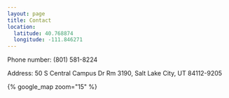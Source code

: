 ```yaml
---
layout: page
title: Contact
location:
  latitude: 40.768874
  longitude: -111.846271
---
```


Phone number: (801) 581-8224

Address: 50 S Central Campus Dr Rm 3190, Salt Lake City, UT 84112-9205

{% google_map zoom="15" %}